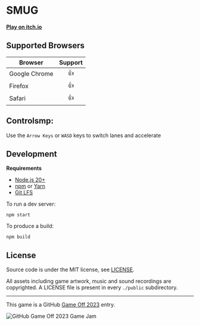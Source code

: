# SMUG

[**Play on itch.io**](https://olivergreening.itch.io/smug)

## Supported Browsers

|   Browser     | Support |
| ------------- | :---: |
| Google Chrome | 👍  |
| Firefox       | 👍  |
| Safari        | 👍 |

## Controlsmp:

Use the `Arrow Keys` or `WASD` keys to switch lanes and accelerate

## Development

**Requirements**

- [Node.js 20+](https://nodejs.org)
- [npm](https://www.npmjs.com/package/npm) or [Yarn](https://yarnpkg.com/)
- [Git LFS](https://git-lfs.github.com/)

To run a dev server:

    npm start

To produce a build:

    npm build

## License

Source code is under the MIT license, see [LICENSE](./LICENSE).

All assets including game artwork, music and sound recordings are copyrighted. A LICENSE file is present in every `./public` subdirectory.

---

This game is a GitHub [Game Off 2023](https://itch.io/jam/game-off-2023) entry.

![GitHub Game Off 2023 Game Jam](https://img.itch.zone/aW1hZ2UyL2phbS8zMjc5NzMvMTM2MTA0MDAucG5n/original/MxxPXm.png)
